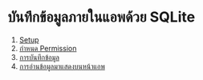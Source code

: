 

# บันทึกข้อมูลภายในแอพด้วย SQLite 

1. [Setup](1-setup-project.md)
2. [กำหนด Permission](2-permission.md)
3. [การบันทึกข้อมูล](3-save-to-db.md)
4. [การอ่านข้อมูลมาแสดงบนหน้าแอพ](4-load-data-from-db.md)